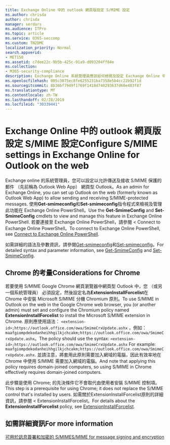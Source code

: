 ```yaml
---
title: Exchange Online 中的 outlook 網頁版設定 S/MIME 設定
ms.author: chrisda
author: chrisda
manager: serdars
ms.audience: ITPro
ms.topic: article
ms.service: O365-seccomp
ms.custom: TN2DMC
localization_priority: Normal
search.appverid:
- MET150
ms.assetid: c7dee22c-9b5b-425c-91a9-d093204ff84e
ms.collection:
- M365-security-compliance
description: Exchange Online 系統管理員應該如何檢視及設定 Exchange Online 中網頁型 Outlook 中的 S/MIME 設定簡短描述。
ms.openlocfilehash: 005c3075ec8fe6255231ba7358e5b4cc22b92f1d
ms.sourcegitcommit: 8b36bf7949f1769f1418d740293637d60e403f87
ms.translationtype: MT
ms.contentlocale: zh-TW
ms.lasthandoff: 02/28/2019
ms.locfileid: "30339441"
---
```

# <a name="configure-smime-settings-in-exchange-online-for-outlook-on-the-web"></a><span data-ttu-id="94ba4-103">Exchange Online 中的 outlook 網頁版設定 S/MIME 設定</span><span class="sxs-lookup"><span data-stu-id="94ba4-103">Configure S/MIME settings in Exchange Online for Outlook on the web</span></span>

<span data-ttu-id="94ba4-104">Exchange online 的系統管理員，您可以設定以允許傳送及接收 S/MIME 保護的郵件 （先前稱為 Outlook Web App） 網頁型 Outlook。</span><span class="sxs-lookup"><span data-stu-id="94ba4-104">As an admin for Exchange Online, you can set up Outlook on the web (formerly known as Outlook Web App) to allow sending and receiving S/MIME-protected messages.</span></span> <span data-ttu-id="94ba4-105">使用**Get-smimeconfig**和**Set-smimeconfig**指令程式來檢視及管理此功能在 Exchange Online PowerShell。</span><span class="sxs-lookup"><span data-stu-id="94ba4-105">Use the **Get-SmimeConfig** and **Set-SmimeConfig** cmdlets to view and manage this feature in Exchange Online PowerShell.</span></span> <span data-ttu-id="94ba4-106">若要連接至 Exchange Online PowerShell，請參閱 < <b0>Connect to Exchange Online PowerShell</b0>。</span><span class="sxs-lookup"><span data-stu-id="94ba4-106">To connect to Exchange Online PowerShell, see [Connect to Exchange Online PowerShell](https://go.microsoft.com/fwlink/p/?linkid=396554).</span></span>

<span data-ttu-id="94ba4-107">如需詳細的語法及參數資訊，請參閱[Get-smimeconfig](http://technet.microsoft.com/library/4b29fa89-0840-4fe9-8885-019fcef2e02b.aspx)和[Set-smimeconfig](http://technet.microsoft.com/library/de357ce0-8143-4c36-8032-026292fc63f0.aspx)。</span><span class="sxs-lookup"><span data-stu-id="94ba4-107">For detailed syntax and parameter information, see [Get-SmimeConfig](http://technet.microsoft.com/library/4b29fa89-0840-4fe9-8885-019fcef2e02b.aspx) and [Set-SmimeConfig](http://technet.microsoft.com/library/de357ce0-8143-4c36-8032-026292fc63f0.aspx).</span></span>

## <a name="considerations-for-chrome"></a><span data-ttu-id="94ba4-108">Chrome 的考量</span><span class="sxs-lookup"><span data-stu-id="94ba4-108">Considerations for Chrome</span></span>

<span data-ttu-id="94ba4-109">若要使用 S/MIME Google Chrome 網頁瀏覽器中網頁型 Outlook 中，您 （或另一個系統管理員） 必須設定，然後設定名為**ExtensionInstallForcelist**在 Chrome 中安裝 Microsoft S/MIME 分機 Chromium 原則。</span><span class="sxs-lookup"><span data-stu-id="94ba4-109">To use S/MIME in Outlook on the web in the Google Chrome web browser, you (or another admin) must set and configure the Chromium policy named **ExtensionInstallForcelist** to install the Microsoft S/MIME extension in Chrome.</span></span> <span data-ttu-id="94ba4-110">原則應使用語法： `<extension-id>;https://outlook.office.com/owa/SmimeCrxUpdate.ashx` ，例如： `maafgiompdekodanheihhgilkjchcakm;https://outlook.office.com/owa/SmimeCrxUpdate.ashx`。</span><span class="sxs-lookup"><span data-stu-id="94ba4-110">The policy should use the syntax: `<extension-id>;https://outlook.office.com/owa/SmimeCrxUpdate.ashx` For example: `maafgiompdekodanheihhgilkjchcakm;https://outlook.office.com/owa/SmimeCrxUpdate.ashx`.</span></span> <span data-ttu-id="94ba4-111">並請注意，將套用此原則需要加入網域的電腦，因此有效率地在 Chrome 中使用 S/MIME 需要加入網域的電腦。</span><span class="sxs-lookup"><span data-stu-id="94ba4-111">And note that applying this policy requires domain-joined computers, so using S/MIME in Chrome effectively requires domain-joined computers.</span></span>

<span data-ttu-id="94ba4-112">此步驟是使用 Chrome; 的先決條件它不會取代由使用者安裝 S/MIME 控制項。</span><span class="sxs-lookup"><span data-stu-id="94ba4-112">This step is a prerequisite for using Chrome; it does not replace the S/MIME control that's installed by users.</span></span> <span data-ttu-id="94ba4-113">如需關於<b0>ExtensionInstallForcelist</b0>原則的詳細資訊，請參閱 < <b1>ExtensionInstallForcelist</b1>。</span><span class="sxs-lookup"><span data-stu-id="94ba4-113">For details about the **ExtensionInstallForcelist** policy, see [ExtensionInstallForcelist](http://dev.chromium.org/administrators/policy-list-3#ExtensionInstallForcelist).</span></span>

## <a name="for-more-information"></a><span data-ttu-id="94ba4-114">如需詳細資訊</span><span class="sxs-lookup"><span data-stu-id="94ba4-114">For more information</span></span>

[<span data-ttu-id="94ba4-115">可用於訊息簽署和加密的 S/MIME</span><span class="sxs-lookup"><span data-stu-id="94ba4-115">S/MIME for message signing and encryption</span></span>](s-mime-for-message-signing-and-encryption.md)
